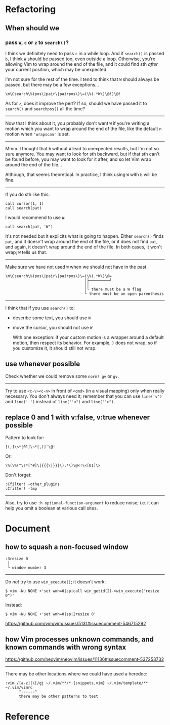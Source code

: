 # Refactoring
## When should we
### pass `W`, `c` or `z` to `search()`?

I think we definitely need to pass `c` in a while loop.
And if `search()` is passed `b`, I  think `W` should be passed too, even outside
a loop.
Otherwise, you're allowing Vim to wrap around  the end of the file, and it could
find sth *after* your current position, which may be unexpected.

I'm not sure for the rest of the time.
I  tend to  think that  `W` should  always be  passed, but  there may  be a  few
exceptions...

    \m\Csearch\%(pos\|pair\|pairpos\)\=(\%(.*W\)\@!)\@!

As for `z`, does it improve the perf?
If so, should we have passed it to `search()` and `searchpos()` all the time?

---

Now that  I think  about it,  you probably don't  want `W`  if you're  writing a
motion which you want  to wrap around the end of the file,  like the default `n`
motion when `'wrapscan'` is set.

---

Mmm.
I thought that `b`  without `W` lead to unexpected results, but  I'm not so sure
anymore.
You may want  to look for sth backward,  but if that sth can't  be found before,
you may want  to look for it  after, and so let  Vim wrap around the  end of the
file...

Although, that seems theoretical.
In practice, I think using `W` with `b` will be fine.

---

If you do sth like this:

    call cursor(1, 1)
    call search(pat)

I would recommend to use `W`:

    call search(pat, 'W')

It's not needed but it explicits what is going to happen.
Either `search()` finds `pat`,  and it doesn't wrap around the  end of the file,
or it  does not find  `pat`, and again,  it doesn't wrap  around the end  of the
file.
In both cases, it won't wrap; `W` tells us that.

---

Make sure we have not used `W` when we should not have in the past.

    \m\Csearch\%(pos\|pair\|pairpos\)\=(\%(.*W\)\@=
                                       │├─────────┘
                                       ││
                                       │└ there must be a W flag
                                       └ there must be an open parenthesis

---

I think that if you use `search()` to:

   - describe some text, you should use `W`

   - move the cursor, you should not use `W`

     With one exception: if your custom motion is a wrapper around a default motion, then
     respect its behavior.
     For example, `}` does not wrap, so if you customize it, it should still not wrap.

##
## use <cmd> whenever possible

Check whether we could remove some `norm! gv` or `gv`.

---

Try to  use `<c-\><c-n>`  in front of  `<cmd>` (in a  visual mapping)  only when
really  necessary.   You  don't  always  need it;  remember  that  you  can  use
`line('v')` and `line('.')` instead of `line("'<")` and `line("'>")`.

## replace 0 and 1 with v:false, v:true whenever possible

Pattern to look for:

    [(,]\s*[01]\s*[,)]`\@!

Or:

    \%(\%(^\s*["#]\|{{{\|}}}\).*\)\@<!\<[01]\>

Don't forget:

    :Cfilter! -other_plugins
    :Cfilter! -tmp

---

Also, try  to use `:h optional-function-argument`  to reduce noise; i.e.  it can
help you omit a boolean at various call sites.

##
# Document
## how to squash a non-focused window

    :3resize 0
     │
     └ window number 3

---

Do *not* try to use `win_execute()`; it doesn't work:

    $ vim -Nu NONE +'set wmh=0|sp|call win_getid(2)->win_execute("resize 0")'

Instead:

    $ vim -Nu NONE +'set wmh=0|sp|2resize 0'

<https://github.com/vim/vim/issues/5131#issuecomment-546715292>

## how Vim processes unknown commands, and known commands with wrong syntax

<https://github.com/neovim/neovim/issues/11136#issuecomment-537253732>

---

There may be other locations where we could have used a heredoc:

    :vim /[a-z](\[/gj ~/.vim/**/*.{snippets,vim} ~/.vim/template/** ~/.vim/vimrc
          ^------^
          there may be other patterns to test

##
# Reference

[1]: https://en.wikipedia.org/wiki/Code_reuse

